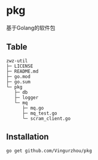 # pkg
基于Golang的软件包
## Table

```shell
zwz-util
├─ LICENSE
├─ README.md
├─ go.mod
├─ go.sum
└─ pkg
   ├─ db
   ├─ logger
   └─ mq
      ├─ mq.go
      ├─ mq_test.go
      └─ scram_client.go

```

## Installation

```shell
go get github.com/Vingurzhou/pkg
```
